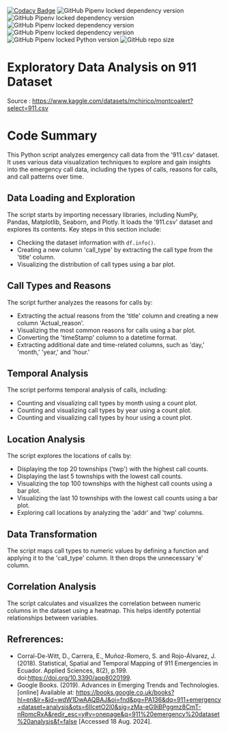 [![Codacy Badge](https://app.codacy.com/project/badge/Grade/4b4a1db8e2ed4b5bb4e7dbd94f3237f3)](https://app.codacy.com/gh/Abhinav330/911-Emergency-Calls-analysis/dashboard?utm_source=gh&utm_medium=referral&utm_content=&utm_campaign=Badge_grade)
![GitHub Pipenv locked dependency version](https://img.shields.io/github/pipenv/locked/dependency-version/Abhinav330/911-Emergency-Calls-analysis/matplotlib?color=red)
![GitHub Pipenv locked dependency version](https://img.shields.io/github/pipenv/locked/dependency-version/Abhinav330/911-Emergency-Calls-analysis/numpy?color=green)
![GitHub Pipenv locked dependency version](https://img.shields.io/github/pipenv/locked/dependency-version/Abhinav330/911-Emergency-Calls-analysis/pandas?color=beige)
![GitHub Pipenv locked dependency version](https://img.shields.io/github/pipenv/locked/dependency-version/Abhinav330/911-Emergency-Calls-analysis/seaborn?color=red)
![GitHub Pipenv locked Python version](https://img.shields.io/github/pipenv/locked/python-version/Abhinav330/911-Emergency-Calls-analysis?color=dark%20green)
![GitHub repo size](https://img.shields.io/github/repo-size/Abhinav330/911-Emergency-Calls-analysis)

# Exploratory Data Analysis on 911 Dataset
Source : https://www.kaggle.com/datasets/mchirico/montcoalert?select=911.csv

# Code Summary

This Python script analyzes emergency call data from the '911.csv' dataset. It uses various data visualization techniques to explore and gain insights into the emergency call data, including the types of calls, reasons for calls, and call patterns over time.

## Data Loading and Exploration

The script starts by importing necessary libraries, including NumPy, Pandas, Matplotlib, Seaborn, and Plotly. It loads the '911.csv' dataset and explores its contents. Key steps in this section include:
- Checking the dataset information with `df.info()`.
- Creating a new column 'call_type' by extracting the call type from the 'title' column.
- Visualizing the distribution of call types using a bar plot.

## Call Types and Reasons

The script further analyzes the reasons for calls by:
- Extracting the actual reasons from the 'title' column and creating a new column 'Actual_reason'.
- Visualizing the most common reasons for calls using a bar plot.
- Converting the 'timeStamp' column to a datetime format.
- Extracting additional date and time-related columns, such as 'day,' 'month,' 'year,' and 'hour.'

## Temporal Analysis

The script performs temporal analysis of calls, including:
- Counting and visualizing call types by month using a count plot.
- Counting and visualizing call types by year using a count plot.
- Counting and visualizing call types by hour using a count plot.

## Location Analysis

The script explores the locations of calls by:
- Displaying the top 20 townships ('twp') with the highest call counts.
- Displaying the last 5 townships with the lowest call counts.
- Visualizing the top 100 townships with the highest call counts using a bar plot.
- Visualizing the last 10 townships with the lowest call counts using a bar plot.
- Exploring call locations by analyzing the 'addr' and 'twp' columns.

## Data Transformation

The script maps call types to numeric values by defining a function and applying it to the 'call_type' column. It then drops the unnecessary 'e' column.

## Correlation Analysis

The script calculates and visualizes the correlation between numeric columns in the dataset using a heatmap. This helps identify potential relationships between variables.

## Refrerences:
- Corral-De-Witt, D., Carrera, E., Muñoz-Romero, S. and Rojo-Álvarez, J. (2018). Statistical, Spatial and Temporal Mapping of 911 Emergencies in Ecuador. Applied Sciences, 8(2), p.199. doi:https://doi.org/10.3390/app8020199.
- Google Books. (2019). Advances in Emerging Trends and Technologies. [online] Available at: https://books.google.co.uk/books?hl=en&lr=&id=wdW1DwAAQBAJ&oi=fnd&pg=PA136&dq=911+emergency+dataset+analysis&ots=6lIcetO2I0&sig=zMa-eG9iBPggmz8CmT-nRomcRxA&redir_esc=y#v=onepage&q=911%20emergency%20dataset%20analysis&f=false [Accessed 18 Aug. 2024].

‌
